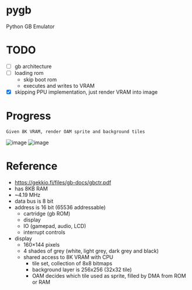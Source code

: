 # pygb
Python GB Emulator

# TODO
* [ ] gb architecture
* [ ] loading rom
    - skip boot rom
    - executes and writes to VRAM
* [X] skipping PPU implementation, just render VRAM into image

# Progress
```
Given 8K VRAM, render OAM sprite and background tiles
```

![image](./output/oam_5000001.png)
![image](./output/tile_background_5000001.png)

# Reference
- https://gekkio.fi/files/gb-docs/gbctr.pdf
- has 8KB RAM
- ~4.19 MHz
- data bus is 8 bit
- address is 16 bit (65536 addressable)
    - cartridge (gb ROM)
    - display
    - IO (gamepad, audio, LCD)
    - interrupt controls
- display
    - 160×144 pixels
    - 4 shades of grey (white, light grey, dark grey and black)
    - shared access to 8K VRAM with CPU
        - tile set, collection of 8x8 bitmaps
        - background layer is 256x256 (32x32 tile)
        - OAM decides which tile used as sprite, filled by DMA from ROM or RAM

